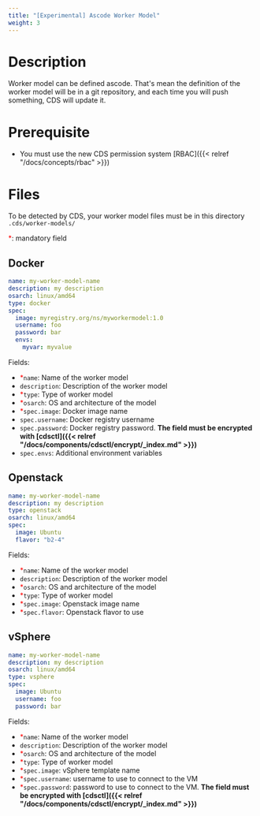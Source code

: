 ```yaml
---
title: "[Experimental] Ascode Worker Model"
weight: 3
---
```


# Description

Worker model can be defined ascode. That's mean the definition of the worker model will be in a git repository, and each time you will push something, CDS will update it.

# Prerequisite
* You must use the new CDS permission system [RBAC]({{< relref "/docs/concepts/rbac" >}})

# Files 

To be detected by CDS, your worker model files must be in this directory `.cds/worker-models/` 

<span style="color:red">*</span>: mandatory field

## Docker

```yaml
name: my-worker-model-name
description: my description
osarch: linux/amd64
type: docker
spec:
  image: myregistry.org/ns/myworkermodel:1.0
  username: foo
  password: bar
  envs:
    myvar: myvalue
```

Fields:

* <span style="color:red">*</span>`name`: Name of the worker model
* `description`: Description of the worker model
* <span style="color:red">*</span>`type`: Type of worker model
* <span style="color:red">*</span>`osarch`: OS and architecture of the model
* <span style="color:red">*</span>`spec.image`: Docker image name
* `spec.username`: Docker registry username
* `spec.password`: Docker registry password. <b>The field must be encrypted with [cdsctl]({{< relref "/docs/components/cdsctl/encrypt/_index.md" >}})</b>
* `spec.envs`: Additional environment variables

## Openstack

```yaml
name: my-worker-model-name
description: my description
type: openstack
osarch: linux/amd64
spec: 
  image: Ubuntu
  flavor: "b2-4"
```

Fields:

* <span style="color:red">*</span>`name`: Name of the worker model
* `description`: Description of the worker model
* <span style="color:red">*</span>`osarch`: OS and architecture of the model
* <span style="color:red">*</span>`type`: Type of worker model
* <span style="color:red">*</span>`spec.image`: Openstack image name
* <span style="color:red">*</span>`spec.flavor`: Openstack flavor to use


## vSphere

```yaml
name: my-worker-model-name
description: my description
osarch: linux/amd64
type: vsphere
spec:
  image: Ubuntu
  username: foo
  password: bar
```

Fields:

* <span style="color:red">*</span>`name`: Name of the worker model
* `description`: Description of the worker model
* <span style="color:red">*</span>`osarch`: OS and architecture of the model
* <span style="color:red">*</span>`type`: Type of worker model
* <span style="color:red">*</span>`spec.image`: vSphere template name
* <span style="color:red">*</span>`spec.username`: username to use to connect to the VM
* <span style="color:red">*</span>`spec.password`: password to use to connect to the VM. <b>The field must be encrypted with [cdsctl]({{< relref "/docs/components/cdsctl/encrypt/_index.md" >}})</b>
